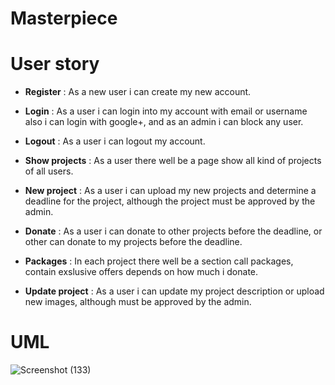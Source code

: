 # Masterpiece

# User story

- **Register** : As a new user i can create my new account.

- **Login** : As a user i can login into my account with email or username also i can login with google+, and as an admin i can block any user.

- **Logout** : As a user i can logout my account.

- **Show projects** : As a user there well be a page show all kind of projects of all users.

- **New project** : As a user i can upload my new projects and determine a deadline for the project, although the project must be approved by the admin.

- **Donate** : As a user i can donate to other projects before the deadline, or other can donate to my projects before the deadline.

- **Packages** : In each project there well be a section call packages, contain exslusive offers depends on how much i donate.

- **Update project** : As a user i can update my project description or upload new images, although must be approved by the admin.

# UML 

![Screenshot (133)](https://user-images.githubusercontent.com/92247941/146355647-546d7063-c5e4-4e6f-8c99-73f555f88a6a.png)
